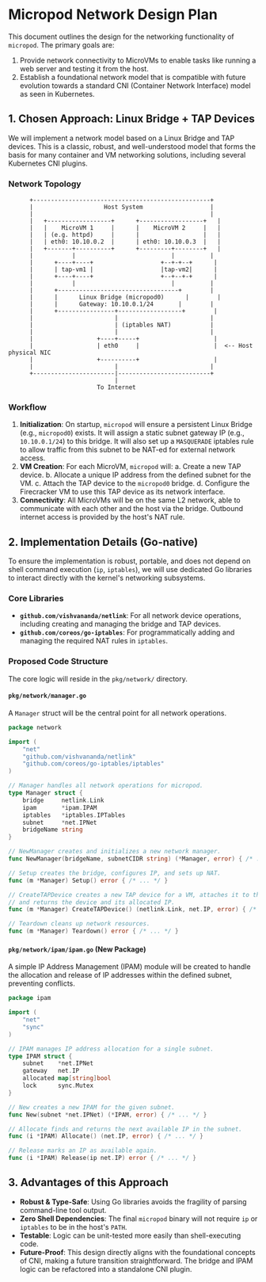 # Micropod Network Design Plan

This document outlines the design for the networking functionality of `micropod`. The primary goals are:
1.  Provide network connectivity to MicroVMs to enable tasks like running a web server and testing it from the host.
2.  Establish a foundational network model that is compatible with future evolution towards a standard CNI (Container Network Interface) model as seen in Kubernetes.

## 1. Chosen Approach: Linux Bridge + TAP Devices

We will implement a network model based on a Linux Bridge and TAP devices. This is a classic, robust, and well-understood model that forms the basis for many container and VM networking solutions, including several Kubernetes CNI plugins.

### Network Topology

```
      +--------------------------------------------------+
      |                    Host System                   |
      |                                                  |
      |   +------------------+      +------------------+   |
      |   |    MicroVM 1     |      |    MicroVM 2     |   |
      |   | (e.g. httpd)     |      |                  |   |
      |   | eth0: 10.10.0.2  |      | eth0: 10.10.0.3  |   |
      |   +-------+----------+      +---------+--------+   |
      |           |                           |          |
      |      +----+----+                   +--+-+--+      |
      |      | tap-vm1 |                   |tap-vm2|      |
      |      +----+----+                   +--+--+-+      |
      |           |                           |          |
      |      +----------------------------------+        |
      |      |      Linux Bridge (micropod0)      |        |
      |      |      Gateway: 10.10.0.1/24       |        |
      |      +----------------+------------------+        |
      |                       |                          |
      |                       | (iptables NAT)           |
      |                       |                          |
      |                  +----+-----+                     |
      |                  | eth0     |                     |  <-- Host physical NIC
      |                  +----------+                     |
      |                       |                          |
      +-----------------------|--------------------------+
                              |
                         To Internet
```

### Workflow

1.  **Initialization**: On startup, `micropod` will ensure a persistent Linux Bridge (e.g., `micropod0`) exists. It will assign a static subnet gateway IP (e.g., `10.10.0.1/24`) to this bridge. It will also set up a `MASQUERADE` iptables rule to allow traffic from this subnet to be NAT-ed for external network access.
2.  **VM Creation**: For each MicroVM, `micropod` will:
    a. Create a new TAP device.
    b. Allocate a unique IP address from the defined subnet for the VM.
    c. Attach the TAP device to the `micropod0` bridge.
    d. Configure the Firecracker VM to use this TAP device as its network interface.
3.  **Connectivity**: All MicroVMs will be on the same L2 network, able to communicate with each other and the host via the bridge. Outbound internet access is provided by the host's NAT rule.

## 2. Implementation Details (Go-native)

To ensure the implementation is robust, portable, and does not depend on shell command execution (`ip`, `iptables`), we will use dedicated Go libraries to interact directly with the kernel's networking subsystems.

### Core Libraries

-   **`github.com/vishvananda/netlink`**: For all network device operations, including creating and managing the bridge and TAP devices.
-   **`github.com/coreos/go-iptables`**: For programmatically adding and managing the required NAT rules in `iptables`.

### Proposed Code Structure

The core logic will reside in the `pkg/network/` directory.

#### `pkg/network/manager.go`
A `Manager` struct will be the central point for all network operations.

```go
package network

import (
    "net"
    "github.com/vishvananda/netlink"
    "github.com/coreos/go-iptables/iptables"
)

// Manager handles all network operations for micropod.
type Manager struct {
    bridge     netlink.Link
    ipam       *ipam.IPAM
    iptables   *iptables.IPTables
    subnet     *net.IPNet
    bridgeName string
}

// NewManager creates and initializes a new network manager.
func NewManager(bridgeName, subnetCIDR string) (*Manager, error) { /* ... */ }

// Setup creates the bridge, configures IP, and sets up NAT.
func (m *Manager) Setup() error { /* ... */ }

// CreateTAPDevice creates a new TAP device for a VM, attaches it to the bridge,
// and returns the device and its allocated IP.
func (m *Manager) CreateTAPDevice() (netlink.Link, net.IP, error) { /* ... */ }

// Teardown cleans up network resources.
func (m *Manager) Teardown() error { /* ... */ }
```

#### `pkg/network/ipam/ipam.go` (New Package)
A simple IP Address Management (IPAM) module will be created to handle the allocation and release of IP addresses within the defined subnet, preventing conflicts.

```go
package ipam

import (
    "net"
    "sync"
)

// IPAM manages IP address allocation for a single subnet.
type IPAM struct {
    subnet    *net.IPNet
    gateway   net.IP
    allocated map[string]bool
    lock      sync.Mutex
}

// New creates a new IPAM for the given subnet.
func New(subnet *net.IPNet) (*IPAM, error) { /* ... */ }

// Allocate finds and returns the next available IP in the subnet.
func (i *IPAM) Allocate() (net.IP, error) { /* ... */ }

// Release marks an IP as available again.
func (i *IPAM) Release(ip net.IP) error { /* ... */ }
```

## 3. Advantages of this Approach

-   **Robust & Type-Safe**: Using Go libraries avoids the fragility of parsing command-line tool output.
-   **Zero Shell Dependencies**: The final `micropod` binary will not require `ip` or `iptables` to be in the host's `PATH`.
-   **Testable**: Logic can be unit-tested more easily than shell-executing code.
-   **Future-Proof**: This design directly aligns with the foundational concepts of CNI, making a future transition straightforward. The bridge and IPAM logic can be refactored into a standalone CNI plugin.
